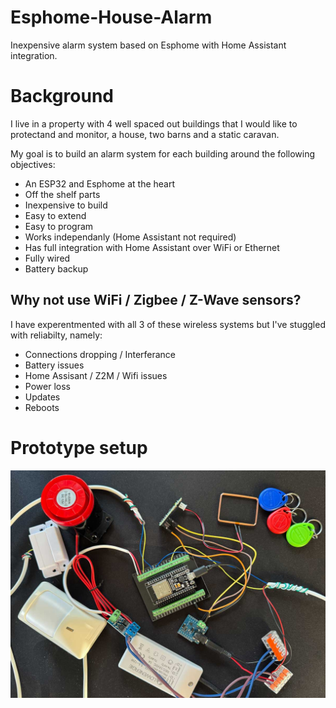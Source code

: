 # Esphome-House-Alarm
Inexpensive alarm system based on Esphome with Home Assistant integration.

# Background
I live in a property with 4 well spaced out buildings that I would like to protectand and monitor, a house, two barns and a static caravan.

My goal is to build an alarm system for each building around the following objectives:

- An ESP32 and Esphome at the heart
- Off the shelf parts
- Inexpensive to build
- Easy to extend
- Easy to program
- Works independanly (Home Assistant not required)
- Has full integration with Home Assistant over WiFi or Ethernet
- Fully wired
- Battery backup

## Why not use WiFi / Zigbee / Z-Wave sensors?

I have experentmented with all 3 of these wireless systems but I've stuggled with reliabilty, namely:

- Connections dropping / Interferance
- Battery issues
- Home Assisant / Z2M / Wifi issues
- Power loss
- Updates
- Reboots

# Prototype setup

![alt text](/prototype.jpg)

